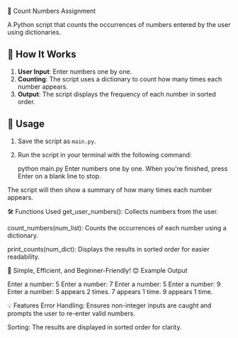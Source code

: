  🔢 Count Numbers Assignment

A Python script that counts the occurrences of numbers entered by the user using dictionaries.

## 📝 How It Works
1. **User Input**: Enter numbers one by one.
2. **Counting**: The script uses a dictionary to count how many times each number appears.
3. **Output**: The script displays the frequency of each number in sorted order.

## 🚀 Usage

1. Save the script as `main.py`.
2. Run the script in your terminal with the following command:

   python main.py
Enter numbers one by one. When you're finished, press Enter on a blank line to stop.

The script will then show a summary of how many times each number appears.

🛠 Functions Used
get_user_numbers(): Collects numbers from the user.

count_numbers(num_list): Counts the occurrences of each number using a dictionary.

print_counts(num_dict): Displays the results in sorted order for easier readability.

📌 Simple, Efficient, and Beginner-Friendly! 😊
Example Output

Enter a number: 5
Enter a number: 7
Enter a number: 5
Enter a number: 9
Enter a number: 
5 appears 2 times.
7 appears 1 time.
9 appears 1 time.

💡 Features
Error Handling: Ensures non-integer inputs are caught and prompts the user to re-enter valid numbers.

Sorting: The results are displayed in sorted order for clarity.